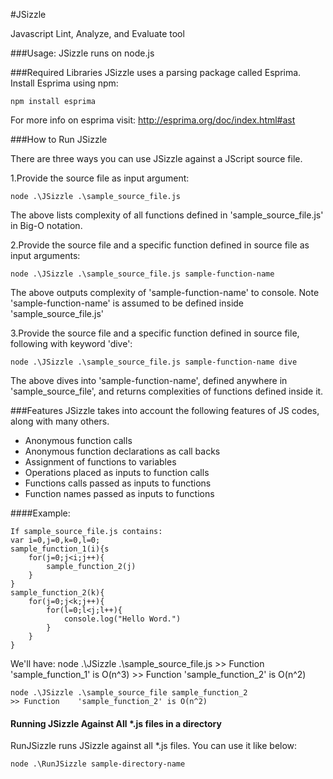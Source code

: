 #JSizzle

Javascript Lint, Analyze, and Evaluate tool

###Usage:
JSizzle runs on node.js

###Required Libraries
JSizzle uses a parsing package called Esprima. Install Esprima using npm: 
	
	npm install esprima
		
For more info on esprima visit: http://esprima.org/doc/index.html#ast

###How to Run JSizzle

There are three ways you can use JSizzle against a JScript source file.

1.Provide the source file as input argument:
		
	node .\JSizzle .\sample_source_file.js
				
The above lists complexity of all functions defined in 'sample_source_file.js' in Big-O notation.


2.Provide the source file and a specific function defined in source file as input arguments:
		
	node .\JSizzle .\sample_source_file.js sample-function-name
		
The above outputs complexity of 'sample-function-name' to console. 
Note 'sample-function-name' is assumed to be defined inside 'sample_source_file.js'

3.Provide the source file and a specific function defined in source file, following with keyword 'dive':
		
	node .\JSizzle .\sample_source_file.js sample-function-name dive
		
The above dives into 'sample-function-name', defined anywhere in 'sample_source_file', and returns complexities of functions defined inside it.

###Features
JSizzle takes into account the following features of JS codes, along with many others.

* Anonymous function calls
* Anonymous function declarations as call backs
* Assignment of functions to variables
* Operations placed as inputs to function calls
* Functions calls passed as inputs to functions
* Function names passed as inputs to functions


####Example:

	If sample_source_file.js contains:
	var i=0,j=0,k=0,l=0;
	sample_function_1(i){s
		for(j=0;j<i;j++){
			sample_function_2(j)
		}
	}
	sample_function_2(k){
		for(j=0;j<k;j++){
			for(l=0;l<j;l++){
				console.log("Hello Word.")
			}	
		}
	}

We'll have:
	node .\JSizzle .\sample_source_file.js
	>> Function    'sample_function_1' is O(n^3)
	>> Function    'sample_function_2' is O(n^2)

	node .\JSizzle .\sample_source_file sample_function_2
	>> Function    'sample_function_2' is O(n^2)
	
#### Running JSizzle Against All *.js files in a directory

RunJSizzle runs JSizzle against all *.js files. You can use it like below:

	node .\RunJSizzle sample-directory-name  
